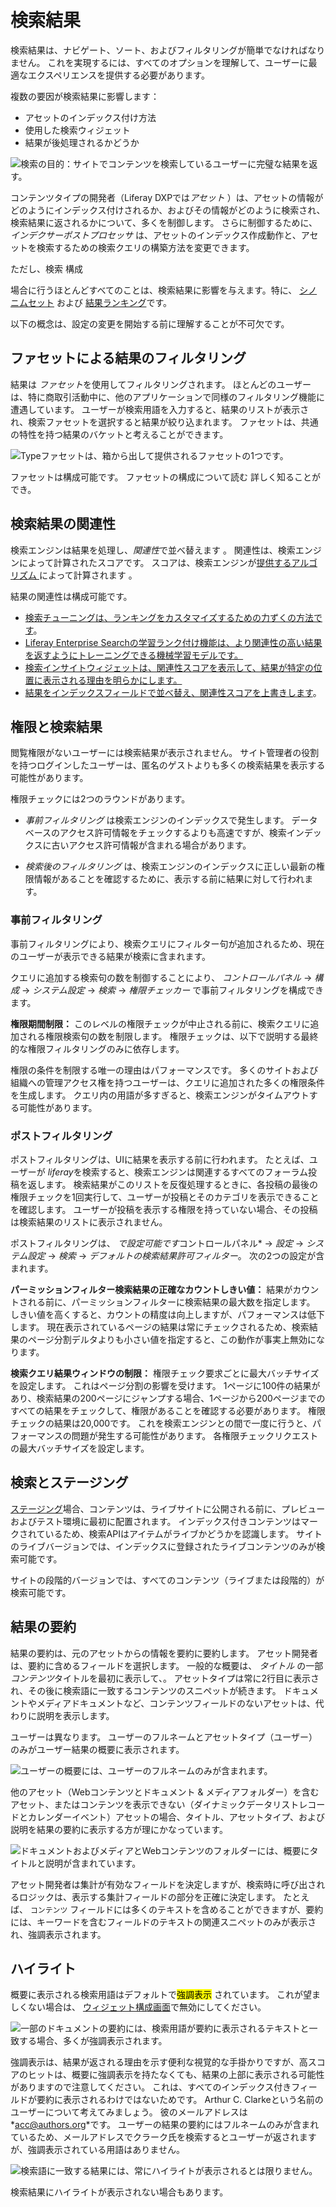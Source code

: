 # 検索結果

検索結果は、ナビゲート、ソート、およびフィルタリングが簡単でなければなりません。 これを実現するには、すべてのオプションを理解して、ユーザーに最適なエクスペリエンスを提供する必要があります。

複数の要因が検索結果に影響します：

  - アセットのインデックス付け方法
  - 使用した検索ウィジェット
  - 結果が後処理されるかどうか

![検索の目的：サイトでコンテンツを検索しているユーザーに完璧な結果を返す。](./search-results/images/01.png)

コンテンツタイプの開発者（Liferay DXPでは*アセット* ）は、アセットの情報がどのようにインデックス付けされるか、およびその情報がどのように検索され、検索結果に返されるかについて、多くを制御します。 さらに制御するために、 *インデクサーポストプロセッサ* は、アセットのインデックス作成動作と、アセットを検索するための検索クエリの構築方法を変更できます。

ただし、検索</a> 構成

場合に行うほとんどすべてのことは、検索結果に影響を与えます。特に、 [シノニムセット](../../search_administration_and_tuning.rst) および [結果ランキング](../../search_administration_and_tuning.rst)です。</p> 

以下の概念は、設定の変更を開始する前に理解することが不可欠です。



## ファセットによる結果のフィルタリング

結果は *ファセット*を使用してフィルタリングされます。 ほとんどのユーザーは、特に商取引活動中に、他のアプリケーションで同様のフィルタリング機能に遭遇しています。 ユーザーが検索用語を入力すると、結果のリストが表示され、検索ファセットを選択すると結果が絞り込まれます。 ファセットは、共通の特性を持つ結果のバケットと考えることができます。

![Typeファセットは、箱から出して提供されるファセットの1つです。](./search-results/images/02.png)

ファセットは構成可能です。 ファセットの構成について読む <!-- Future link to facets article --> 詳しく知ることができ。



## 検索結果の関連性

検索エンジンは結果を処理し、*関連性*で並べ替えます 。 関連性は、検索エンジンによって計算されたスコアです。 スコアは、検索エンジンが[提供するアルゴリズム ](https://www.elastic.co/guide/en/elasticsearch/guide/master/relevance-intro.html#relevance-intro)によって計算されます 。

結果の関連性は構成可能です。

  - [検索チューニングは、ランキングをカスタマイズするための力ずくの方法です](../../search_administration_and_tuning.rst)。
  - [Liferay Enterprise Searchの学習ランク付け機能は、より関連性の高い結果を返すようにトレーニングできる機械学習モデルです。](../../liferay_enterprise_search.rst)
  - [検索インサイトウィジェットは、関連性スコアを表示して、結果が特定の位置に表示される理由を明らかにします。](../../search_administration_and_tuning.rst)
  - [結果をインデックスフィールドで並べ替え、関連性スコアを上書きします](./sorting-search-results.md)。



## 権限と検索結果

閲覧権限がないユーザーには検索結果が表示されません。 サイト管理者の役割を持つログインしたユーザーは、匿名のゲストよりも多くの検索結果を表示する可能性があります。

権限チェックには2つのラウンドがあります。

  - *事前フィルタリング* は検索エンジンのインデックスで発生します。 データベースのアクセス許可情報をチェックするよりも高速ですが、検索インデックスに古いアクセス許可情報が含まれる場合があります。

  - *検索後のフィルタリング* は、検索エンジンのインデックスに正しい最新の権限情報があることを確認するために、表示する前に結果に対して行われます。



### 事前フィルタリング

事前フィルタリングにより、検索クエリにフィルター句が追加されるため、現在のユーザーが表示できる結果が検索に含まれます。

クエリに追加する検索句の数を制御することにより、 *コントロールパネル* → *構成* → *システム設定* → *検索* → *権限チェッカー* で事前フィルタリングを構成できます。

**権限期間制限：** このレベルの権限チェックが中止される前に、検索クエリに追加される権限検索句の数を制限します。 権限チェックは、以下で説明する最終的な権限フィルタリングのみに依存します。

権限の条件を制限する唯一の理由はパフォーマンスです。 多くのサイトおよび組織への管理アクセス権を持つユーザーは、クエリに追加された多くの権限条件を生成します。 クエリ内の用語が多すぎると、検索エンジンがタイムアウトする可能性があります。



### ポストフィルタリング

ポストフィルタリングは、UIに結果を表示する前に行われます。 たとえば、ユーザーが *liferay*を検索すると、検索エンジンは関連するすべてのフォーラム投稿を返します。 検索結果がこのリストを反復処理するときに、各投稿の最後の権限チェックを1回実行して、ユーザーが投稿とそのカテゴリを表示できることを確認します。 ユーザーが投稿を表示する権限を持っていない場合、その投稿は検索結果のリストに表示されません。

ポストフィルタリングは、 *で設定可能です*コントロールパネル* → *設定* → *システム設定* → *検索* → *デフォルトの検索結果許可フィルター*。 次の2つの設定が含まれます。</p> 

**パーミッションフィルター検索結果の正確なカウントしきい値：** 結果がカウントされる前に、パーミッションフィルターに検索結果の最大数を指定します。 しきい値を高くすると、カウントの精度は向上しますが、パフォーマンスは低下します。 現在表示されているページの結果は常にチェックされるため、検索結果のページ分割デルタよりも小さい値を指定すると、この動作が事実上無効になります。

**検索クエリ結果ウィンドウの制限：** 権限チェック要求ごとに最大バッチサイズを設定します。 これはページ分割の影響を受けます。 1ページに100件の結果があり、検索結果の200ページにジャンプする場合、1ページから200ページまでのすべての結果をチェックして、権限があることを確認する必要があります。 権限チェックの結果は20,000です。 これを検索エンジンとの間で一度に行うと、パフォーマンスの問題が発生する可能性があります。 各権限チェックリクエストの最大バッチサイズを設定します。



## 検索とステージング

[ステージング](../../../site-building/site_settings.rst)場合、コンテンツは、ライブサイトに公開される前に、プレビューおよびテスト環境に最初に配置されます。 インデックス付きコンテンツはマークされているため、検索APIはアイテムがライブかどうかを認識します。 サイトのライブバージョンでは、インデックスに登録されたライブコンテンツのみが検索可能です。

サイトの段階的バージョンでは、すべてのコンテンツ（ライブまたは段階的）が検索可能です。



## 結果の要約

結果の要約は、元のアセットからの情報を要約に要約します。 アセット開発者は、要約に含めるフィールドを選択します。 一般的な概要は、 *タイトル* の一部 *コンテンツ*タイトルを最初に表示して、。 アセットタイプは常に2行目に表示され、その後に検索語に一致するコンテンツのスニペットが続きます。 ドキュメントやメディアドキュメントなど、コンテンツフィールドのないアセットは、代わりに説明を表示します。

ユーザーは異なります。 ユーザーのフルネームとアセットタイプ（ユーザー）のみがユーザー結果の概要に表示されます。

![ユーザーの概要には、ユーザーのフルネームのみが含まれます。](./search-results/images/03.png)

他のアセット（Webコンテンツとドキュメント & メディアフォルダー）を含むアセット、またはコンテンツを表示できない（ダイナミックデータリストレコードとカレンダーイベント）アセットの場合、タイトル、アセットタイプ、および説明を結果の要約に表示する方が理にかなっています。

![ドキュメントおよびメディアとWebコンテンツのフォルダーには、概要にタイトルと説明が含まれています。](./search-results/images/04.png)

アセット開発者は集計が有効なフィールドを決定しますが、検索時に呼び出されるロジックは、表示する集計フィールドの部分を正確に決定します。 たとえば、 `コンテンツ` フィールドには多くのテキストを含めることができますが、要約には、キーワードを含むフィールドのテキストの関連スニペットのみが表示され、強調表示されます。



## ハイライト

概要に表示される検索用語はデフォルトで<mark>強調表示</mark> されています。 これが望ましくない場合は、 [ウィジェット構成画面](./configuring-the-search-results-widget.md)で無効にしてください。

![一部のドキュメントの要約には、検索用語が要約に表示されるテキストと一致する場合、多くが強調表示されます。](./search-results/images/05.png)

強調表示は、結果が返される理由を示す便利な視覚的な手掛かりですが、高スコアのヒットは、概要に強調表示を持たなくても、結果の上部に表示される可能性がありますので注意してください。 これは、すべてのインデックス付きフィールドが要約に表示されるわけではないためです。 Arthur C. Clarkeという名前のユーザーについて考えてみましょう。 彼のメールアドレスは *<acc@authors.org>*です。 ユーザーの結果の要約にはフルネームのみが含まれているため、メールアドレスでクラーク氏を検索するとユーザーが返されますが、強調表示されている用語はありません。

![検索語に一致する結果には、常にハイライトが表示されるとは限りません。](./search-results/images/06.png)

検索結果にハイライトが表示されない場合もあります。
